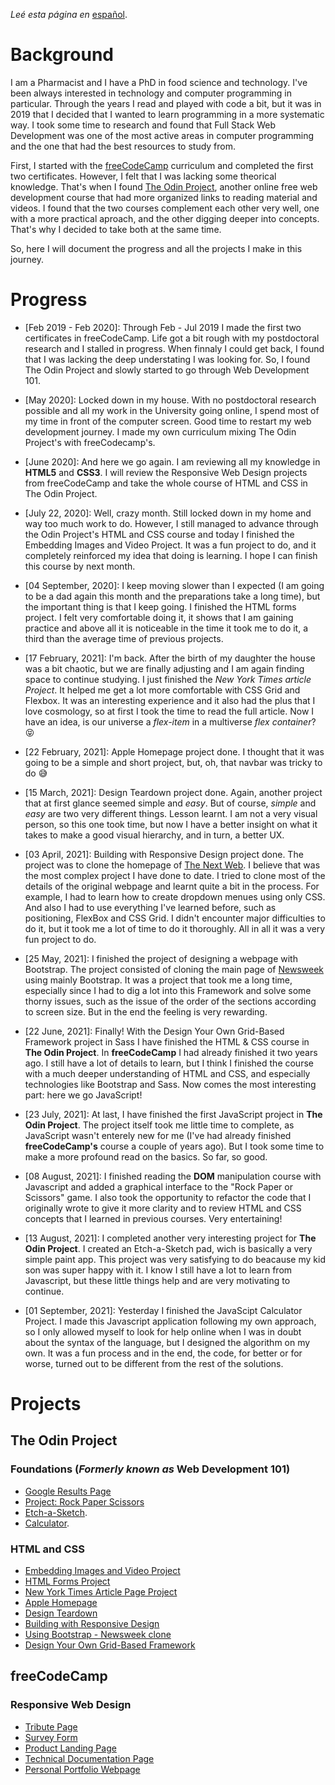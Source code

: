 *Leé esta página en* [español](https://github.com/maxibide/my-web-development-journey/blob/master/README.es.md/).

# Background
I am a Pharmacist and I have a PhD in food science and technology. I've been always interested in technology and computer programming in particular. Through the years I read and played with code a bit, but it was in 2019 that I decided that I wanted to learn programming in a more systematic way. I took some time to research and found that Full Stack Web Development was one of the most active areas in computer programming and the one that had the best resources to study from.

First, I started with the [freeCodeCamp](www.freecodecamp.org) curriculum and completed the first two certificates. However, I felt that I was lacking some theorical knowledge. That's when I found [The Odin Project](www.theodinproject.com), another online free web development course that had more organized links to reading material and videos. I found that the two courses complement each other very well, one with a more practical aproach, and the other digging deeper into concepts. That's why I decided to take both at the same time.

So, here I will document the progress and all the projects I make in this journey.

# Progress

* [Feb 2019 - Feb 2020]: Through Feb - Jul 2019 I made the first two certificates in freeCodeCamp. Life got a bit rough with my postdoctoral research and I stalled in progress. When finnaly I could get back, I found that I was lacking the deep understating I was looking for. So, I found The Odin Project and slowly started to go through Web Development 101.

* [May 2020]: Locked down in my house. With no postdoctoral research possible and all my work in the University going online, I spend most of my time in front of the computer screen. Good time to restart my web development journey. I made my own curriculum mixing The Odin Project's with freeCodecamp's.

* [June 2020]: And here we go again. I am reviewing all my knowledge in **HTML5** and **CSS3**. I will review the Responsive Web Design projects from freeCodeCamp and take the whole course of HTML and CSS in The Odin Project.

* [July 22, 2020]: Well, crazy month. Still locked down in my home and way too much work to do. However, I still managed to advance through the Odin Project's HTML and CSS course and today I finished the Embedding Images and Video Project. It was a fun project to do, and it completely reinforced my idea that doing is learning. I hope I can finish this course by next month.

* [04 September, 2020]: I keep moving slower than I expected (I am going to be a dad again this month and the preparations take a long time), but the important thing is that I keep going. I finished the HTML forms project. I felt very comfortable doing it, it shows that I am gaining practice and above all it is noticeable in the time it took me to do it, a third than the average time of previous projects.

* [17 February, 2021]: I'm back. After the birth of my daughter the house was a bit chaotic, but we are finally adjusting and I am again finding space to continue studying. I just finished the *New York Times article Project*. It helped me get a lot more comfortable with CSS Grid and Flexbox. It was an interesting experience and it also had the plus that I love cosmology, so at first I took the time to read the full article. Now I have an idea, is our universe a *flex-item* in a multiverse *flex container*? :stuck_out_tongue_closed_eyes:

* [22 February, 2021]: Apple Homepage project done. I thought that it was going to be a simple and short project, but, oh, that navbar was tricky to do :sweat_smile:

* [15 March, 2021]: Design Teardown project done. Again, another project that at first glance seemed simple and *easy*. But of course, *simple* and *easy* are two very different things. Lesson learnt. I am not a very visual person, so this one took time, but now I have a better insight on what it takes to make a good visual hierarchy, and in turn, a better UX.

* [03 April, 2021]: Building with Responsive Design project done. The project was to clone the homepage of [The Next Web](http://thenextweb.com). I believe that was the most complex project I have done to date. I tried to clone most of the details of the original webpage and learnt quite a bit in the process. For example, I had to learn how to create dropdown menues using only CSS. And also I had to use everything I've learned before, such as positioning, FlexBox and CSS Grid. I didn't encounter major difficulties to do it, but it took me a lot of time to do it thoroughly. All in all it was a very fun project to do.

* [25 May, 2021]: I finished the project of designing a webpage with Bootstrap. The project consisted of cloning the main page of [Newsweek](http://www.newsweek.com) using mainly Bootstrap. It was a project that took me a long time, especially since I had to dig a lot into this Framework and solve some thorny issues, such as the issue of the order of the sections according to screen size. But in the end the feeling is very rewarding.

* [22 June, 2021]: Finally! With the Design Your Own Grid-Based Framework project in Sass I have finished the HTML & CSS course in **The Odin Project**. In **freeCodeCamp** I had already finished it two years ago. I still have a lot of details to learn, but I think I finished the course with a much deeper understanding of HTML and CSS, and especially technologies like Bootstrap and Sass. Now comes the most interesting part: here we go JavaScript!

* [23 July, 2021]: At last, I have finished the first JavaScript project in **The Odin Project**. The project itself took me little time to complete, as JavaScript wasn't enterely new for me (I've had already finished **freeCodeCamp's** course a couple of years ago). But I took some time to make a more profound read on the basics. So far, so good.

* [08 August, 2021]: I finished reading the **DOM** manipulation course with Javascript and added a graphical interface to the "Rock Paper or Scissors" game. I also took the opportunity to refactor the code that I originally wrote to give it more clarity and to review HTML and CSS concepts that I learned in previous courses. Very entertaining!

* [13 August, 2021]: I completed another very interesting project for **The Odin Project**. I created an Etch-a-Sketch pad, wich is basically a very simple paint app. This project was very satisfying to do beacause my kid son was super happy with it. I know I still have a lot to learn from Javascript, but these little things help and are very motivating to continue.

* [01 September, 2021]: Yesterday I finished the JavaScipt Calculator Project. I made this Javascript application following my own approach, so I only allowed myself to look for help online when I was in doubt about the syntax of the language, but I designed the algorithm on my own. It was a fun process and in the end, the code, for better or for worse, turned out to be different from the rest of the solutions.

# Projects

## The Odin Project

### Foundations (*Formerly known as* Web Development 101)

* [Google Results Page](https://maxibide.github.io/my-web-development-journey/the-odin-project/web-development-101/google-homepage/)
* [Project: Rock Paper Scissors](https://maxibide.github.io/my-web-development-journey/the-odin-project/web-development-101/rock-paper-scissors/)
* [Etch-a-Sketch](https://maxibide.github.io/my-web-development-journey/the-odin-project/web-development-101/etch-a-sketch/).
* [Calculator](https://maxibide.github.io/my-web-development-journey/the-odin-project/web-development-101/calculator/).

### HTML and CSS

* [Embedding Images and Video Project](https://maxibide.github.io/my-web-development-journey/the-odin-project/html-and-css/embedding-images-and-video/)
* [HTML Forms Project](https://maxibide.github.io/my-web-development-journey/the-odin-project/html-and-css/html-forms/)
* [New York Times Article Page Project](https://maxibide.github.io/my-web-development-journey/the-odin-project/html-and-css/nyt-article/index.html)
* [Apple Homepage](https://maxibide.github.io/my-web-development-journey/the-odin-project/html-and-css/apple-homepage/index.html)
* [Design Teardown](https://maxibide.github.io/my-web-development-journey/the-odin-project/html-and-css/webpage-heatmap/index.html)
* [Building with Responsive Design](https://maxibide.github.io/my-web-development-journey/the-odin-project/html-and-css/responsive-tnw-homepage/index.html)
* [Using Bootstrap - Newsweek clone](https://maxibide.github.io/my-web-development-journey/the-odin-project/html-and-css/bootstrap-newsweek/index.html)
* [Design Your Own Grid-Based Framework](https://maxibide.github.io/my-web-development-journey/the-odin-project/html-and-css/grid-framework/index.html)

## freeCodeCamp

### Responsive Web Design

* [Tribute Page](https://maxibide.github.io/my-web-development-journey/free-code-camp/responsive-web-design/tribute-page/)
* [Survey Form](https://maxibide.github.io/my-web-development-journey/free-code-camp/responsive-web-design/survey-form/)
* [Product Landing Page](https://maxibide.github.io/my-web-development-journey/free-code-camp/responsive-web-design/product-landing-page/)
* [Technical Documentation Page](https://maxibide.github.io/my-web-development-journey/free-code-camp/responsive-web-design/technical-documentation-page/)
* [Personal Portfolio Webpage](https://maxibide.github.io/my-web-development-journey/free-code-camp/responsive-web-design/personal-portfolio-webpage/)

